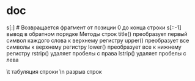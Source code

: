 # doc
s[:] # Возвращается фрагмент от позиции 0 до конца строки
s[::-1]  вывод в обратном порядке
 Методы строк
 title() преобразует первый символ каждого слова к верхнему регистру
 upper() преобразует все символы к верхнему регистру
 lower() преобразует все к нижнему регистру
 rstrip() удаляет пробелы с права
 lstrip() удаляет пробелы с лева 

\t табуляция строки
 \n разрыв строк
